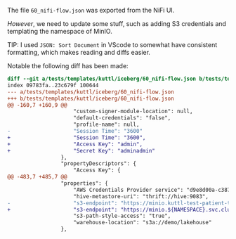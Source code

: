The file `60_nifi-flow.json` was exported from the NiFi UI.

*However*, we need to update some stuff, such as adding S3 credentials and templating the namespace of MinIO.

TIP: I used `JSON: Sort Document` in VScode to somewhat have consistent formatting, which makes reading and diffs easier.

Notable the following diff has been made:

```diff
diff --git a/tests/templates/kuttl/iceberg/60_nifi-flow.json b/tests/templates/kuttl/iceberg/60_nifi-flow.json
index 09783fa..23c679f 100644
--- a/tests/templates/kuttl/iceberg/60_nifi-flow.json
+++ b/tests/templates/kuttl/iceberg/60_nifi-flow.json
@@ -160,7 +160,9 @@
                     "custom-signer-module-location": null,
                     "default-credentials": "false",
                     "profile-name": null,
-                    "Session Time": "3600"
+                    "Session Time": "3600",
+                    "Access Key": "admin",
+                    "Secret Key": "adminadmin"
                 },
                 "propertyDescriptors": {
                     "Access Key": {
@@ -483,7 +485,7 @@
                 "properties": {
                     "AWS Credentials Provider service": "d9e8d00a-c387-3064-add2-c6060f158ae7",
                     "hive-metastore-uri": "thrift://hive:9083",
-                    "s3-endpoint": "https://minio.kuttl-test-patient-tarpon.svc.cluster.local:9000",
+                    "s3-endpoint": "https://minio.${NAMESPACE}.svc.cluster.local:9000",
                     "s3-path-style-access": "true",
                     "warehouse-location": "s3a://demo/lakehouse"
                 },
```
